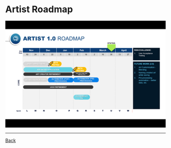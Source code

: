 # Artist Roadmap
![Artist Roadmap](../overarching/images/roadmap-slide-11.png)

<hr>

[Back](../readme.md)
